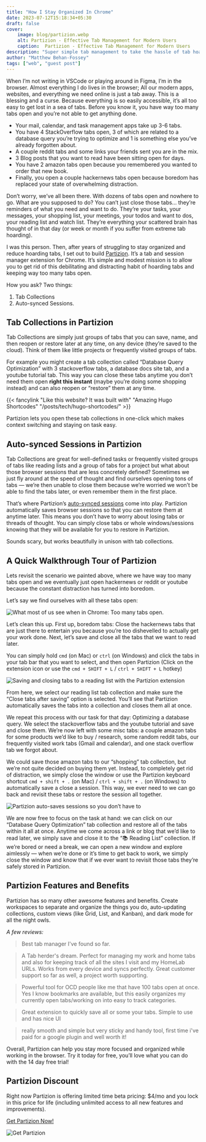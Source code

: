 ```yaml
---
title: "How I Stay Organized In Chrome"
date: 2023-07-12T15:18:34+05:30
draft: false
cover: 
    image: blog/partizion.webp
    alt: Partizion - Effective Tab Management for Modern Users
    caption:  Partizion - Effective Tab Management for Modern Users
description: "Super simple tab management to take the hassle of tab hoarding out of your life. Partizion is a Chrome extension to simplify your organization and boost your productivity."
author: "Matthew Behan-Fossey"
tags: ["web", "guest post"]
---
```


When I’m not writing in VSCode or playing around in Figma, I’m in the browser. Almost everything I do lives in the browser; All our modern apps, websites, and everything we need online is just a tab away. This is a blessing and a curse. Because everything is so easily accessible, it’s all too easy to get lost in a sea of tabs. Before you know it, you have way too many tabs open and you’re not able to get anything done.

- Your mail, calendar, and task management apps take up 3-6 tabs.
- You have 4 StackOverflow tabs open, 3 of which are related to a database query you’re trying to optimize and 1 is something else you’ve already forgotten about.
- A couple reddit tabs and some links your friends sent you are in the mix.
- 3 Blog posts that you want to read have been sitting open for days.
- You have 2 amazon tabs open because you remembered you wanted to order that new book.
- Finally, you open a couple hackernews tabs open because boredom has replaced your state of overwhelming distraction.

Don’t worry, we’ve all been there. With dozens of tabs open and nowhere to go. What are you supposed to do? You can’t just close those tabs… they’re reminders of what you need and want to do. They’re your tasks, your messages, your shopping list, your meetings, your todos and want to dos, your reading list and watch list. They’re everything your scattered brain has thought of in that day (or week or month if you suffer from extreme tab hoarding).

I was this person. Then, after years of struggling to stay organized and reduce hoarding tabs, I set out to build [Partizion](https://www.partizion.io?ref=atharvashah.netlify.app). It’s a tab and session manager extension for Chrome. It’s simple and modest mission is to allow you to get rid of this debilitating and distracting habit of hoarding tabs and keeping way too many tabs open.

How you ask? Two things:

1. Tab Collections
2. Auto-synced Sessions.

## Tab Collections in Partizion

Tab Collections are simply just groups of tabs that you can save, name, and then reopen or restore later at any time, on any device (they’re saved to the cloud). Think of them like little projects or frequently visited groups of tabs.

For example you might create a tab collection called “Database Query Optimization” with 3 stackoverflow tabs, a database docs site tab, and a youtube tutorial tab. This way you can close these tabs anytime you don’t need them open **right this instant** (maybe you’re doing some shopping instead) and can also reopen or “restore” them at any time.

{{< fancylink "Like this website? It was built with" "Amazing Hugo Shortcodes" "/posts/tech/hugo-shortcodes/" >}}

Partizion lets you open these tab collections in one-click which makes context switching and staying on task easy.

## Auto-synced Sessions in Partizion

Tab Collections are great for well-defined tasks or frequently visited groups of tabs like reading lists and a group of tabs for a project but what about those browser sessions that are less concretely defined? Sometimes we just fly around at the speed of thought and find ourselves opening tons of tabs — we’re then unable to close them because we’re worried we won’t be able to find the tabs later, or even remember them in the first place.

That’s where Partizion’s [auto-synced sessions](https://www.partizion.io/session-manager?ref=atharvashah.netlify.app) come into play. Partizion automatically saves browser sessions so that you can restore them at anytime later. This means you don’t have to worry about losing tabs or threads of thought. You can simply close tabs or whole windows/sessions knowing that they will be available for you to restore in Partizion.

Sounds scary, but works beautifully in unison with tab collections.

## A Quick Walkthrough Tour of Partizion

Lets revisit the scenario we painted above, where we have way too many tabs open and we eventually just open hackernews or reddit or youtube because the constant distraction has turned into boredom.

Let’s say we find ourselves with all these tabs open:

![What most of us see when in Chrome: Too many tabs open.](/blog/partizion-1.webp "What most of us see when in Chrome: Too many tabs open.")

Let’s clean this up. First up, boredom tabs: Close the hackernews tabs that are just there to entertain you because you’re too dishevelled to actually get your work done. Next, let’s save and close all the tabs that we want to read later.

You can simply hold `cmd` (on Mac) or `ctrl` (on Windows) and click the tabs in your tab bar that you want to select, and then open Partizion (Click on the extension icon or use the `cmd + SHIFT + L` / `ctrl + SHIFT + L` hotkey)

![Saving and closing tabs to a reading list with the Partizion extension](/blog/partizion-2.webp "Saving and closing tabs to a reading list with the Partizion extension")

From here, we select our reading list tab collection and make sure the “Close tabs after saving” option is selected. You’ll see that Partizion automatically saves the tabs into a collection and closes them all at once.

We repeat this process with our task for that day: Optimizing a database query. We select the stackoverflow tabs and the youtube tutorial and save and close them. We’re now left with some misc tabs: a couple amazon tabs for some products we’d like to buy / research, some random reddit tabs, our frequently visited work tabs (Gmail and calendar), and one stack overflow tab we forgot about.

We could save those amazon tabs to our “shopping” tab collection, but we’re not quite decided on buying them yet. Instead, to completely get rid of distraction, we simply close the window or use the Partizion keyboard shortcut `cmd + shift + .` (on Mac) / `ctrl + shift + .` (on Windows) to automatically save a close a session. This way, we ever need to we can go back and revisit these tabs or restore the session all together.

![Partizion auto-saves sessions so you don’t have to](/blog/partizion-3.webp "Partizion auto-saves sessions so you don’t have to")

We are now free to focus on the task at hand: we can click on our “Database Query Optimization” tab collection and restore all of the tabs within it all at once. Anytime we come across a link or blog that we’d like to read later, we simply save and close it to the “📚 Reading List” collection. If we’re bored or need a break, we can open a new window and explore aimlessly — when we’re done or it’s time to get back to work, we simply close the window and know that if we ever want to revisit those tabs they’re safely stored in Partizion.

## Partizion Features and Benefits

Partizion has so many other awesome features and benefits. Create workspaces to separate and organize the things you do, auto-updating collections, custom views (like Grid, List, and Kanban), and dark mode for all the night owls.

*A few reviews:*

> Best tab manager I've found so far.
>

> A Tab herder's dream. Perfect for managing my work and home tabs and also for keeping track of all the sites I visit and my HomeLab URLs. Works from every device and syncs perfectly. Great customer support so far as well, a project worth supporting.
>

> Powerful tool for OCD people like me that have 100 tabs open at once. Yes I know bookmarks are available, but this easily organizes my currently open tabs/working on into easy to track categories.
>

> Great extension to quickly save all or some your tabs. Simple to use and has nice UI
>

> really smooth and simple but very sticky and handy tool, first time i've paid for a google plugin and well worth it!
>

Overall, Partizion can help you stay more focused and organized while working in the browser. Try it today for free, you’ll love what you can do with the 14 day free trial!

## Partizion Discount

Right now Partizion is offering limited time beta pricing: $4/mo and you lock in this price for life (including unlimited access to all new features and improvements).

[Get Partizion Now!](https://www.partizion.io?ref=atharvashah.netlify.app)

![Get Partizion](/blog/partizion-bottom.webp)
